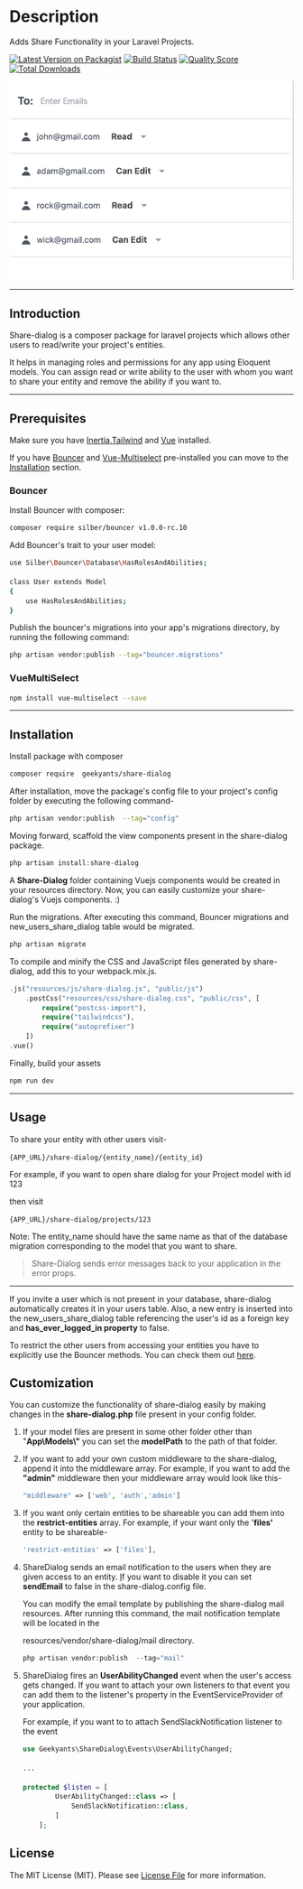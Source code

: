 # Description
Adds Share Functionality in your Laravel Projects.

[![Latest Version on Packagist](https://img.shields.io/packagist/v/geekyants/share-dialog.svg?style=flat-square)](https://packagist.org/packages/geekyants/share-dialog)
[![Build Status](https://img.shields.io/travis/geekyants/share-dialog/master.svg?style=flat-square)](https://travis-ci.org/geekyants/share-dialog)
[![Quality Score](https://img.shields.io/scrutinizer/g/geekyants/share-dialog.svg?style=flat-square)](https://scrutinizer-ci.com/g/geekyants/share-dialog)
[![Total Downloads](https://img.shields.io/packagist/dt/geekyants/share-dialog.svg?style=flat-square)](https://packagist.org/packages/geekyants/share-dialog)

![Mult-User-Todo](./public/images/share-dialog.png)



---

## Introduction

Share-dialog is a composer package for laravel projects which allows other users to read/write your project's entities. 

It helps in managing roles and permissions for any app using Eloquent models. You can assign read or write ability to the user with whom you want to share your entity and remove the ability if you want to.

---

## Prerequisites

Make sure you have [Inertia,](https://inertiajs.com/)[Tailwind](https://tailwindcss.com/) and [Vue](https://vuejs.org/) installed.

If you have [Bouncer](https://github.com/JosephSilber/bouncer) and [Vue-Multiselect](https://vue-multiselect.js.org/) pre-installed you can move to the [Installation](###installation) section.

### **Bouncer**

Install Bouncer with composer:

```bash
composer require silber/bouncer v1.0.0-rc.10
```

Add Bouncer's trait to your user model:

```bash
use Silber\Bouncer\Database\HasRolesAndAbilities;

class User extends Model
{
    use HasRolesAndAbilities;
}
```

Publish the bouncer's migrations into your app's migrations directory, by running the following command:

```bash
php artisan vendor:publish --tag="bouncer.migrations"
```

### **VueMultiSelect**

```bash
npm install vue-multiselect --save
```

---

## **Installation**


Install package with composer

```bash
composer require  geekyants/share-dialog
```

After installation, move the package's config file to your project's config folder by executing the following command-

```bash
php artisan vendor:publish  --tag="config"
```

Moving forward, scaffold the view components present in the share-dialog package.

```jsx
php artisan install:share-dialog
```

A **Share-Dialog** folder containing Vuejs components would be created in your resources directory. Now, you can easily customize your share-dialog's  Vuejs components.  :)

 Run the migrations. After executing this command, Bouncer migrations and new_users_share_dialog table would be migrated.

```bash
php artisan migrate
```

To compile and minify the CSS and JavaScript files generated by share-dialog, add this to your webpack.mix.js.

```php
.js("resources/js/share-dialog.js", "public/js")
    .postCss("resources/css/share-dialog.css", "public/css", [
        require("postcss-import"),
        require("tailwindcss"),
        require("autoprefixer")
    ])
.vue()
```

Finally, build your assets

```bash
npm run dev
```

---

## Usage

To share your entity with other users visit-

 `{APP_URL}/share-dialog/{entity_name}/{entity_id}`

For example, if you want to open share dialog for your Project model with id 123

then visit 

`{APP_URL}/share-dialog/projects/123`

Note: The entity_name should have the same name as that of the database migration corresponding to the model that you want to share.

> Share-Dialog sends error messages back to your application in the error props.

---

If you invite a user which is not present in your database, share-dialog automatically creates it in your users table. Also, a new entry is inserted into the new_users_share_dialog table referencing the user's id as a foreign key and **has_ever_logged_in property** to false.

To restrict the other users from accessing your entities you have to explicitly use the Bouncer methods. You can check them out [here](https://github.com/JosephSilber/bouncer#cheat-sheet).

## Customization

You can customize the functionality of share-dialog easily by making changes in the **share-dialog.php** file present in your config folder.

1. If your model files are present in some other folder other than "**App\Models\\"** you can set the **modelPath** to the path of that folder.
2. If you want to add your own custom middleware to the share-dialog, append it into the middleware array. For example, if you want to add the **"admin"** middleware then your middleware array would look like this-

    ```php
    "middleware" => ['web', 'auth','admin']
    ```

3. If you want only certain entities to be shareable you can add them into the **restrict-entities** array. For example, if your want only the '**files'** entity to be shareable-

    ```php
    'restrict-entities' => ['files'],
    ```

4. ShareDialog sends an email notification to the users when they are given access to an entity. [I](http://access.Id)f you want to disable it you can set **sendEmail** to false in the share-dialog.config file.

    You can modify the email template by publishing the share-dialog mail resources. After running this command, the mail notification template will be located in the 

    resources/vendor/share-dialog/mail directory.

    ```php
    php artisan vendor:publish  --tag="mail"
    ```

5. ShareDialog fires an **UserAbilityChanged** event when the user's access gets changed. If you want to attach your own listeners to that event you can add them to the listener's property in the EventServiceProvider of your application.

    For example, if you want to to attach SendSlackNotification listener to the event 

    ```php
    use Geekyants\ShareDialog\Events\UserAbilityChanged;

    ...

    protected $listen = [
            UserAbilityChanged::class => [
                SendSlackNotification::class,
            ]   
        ];
    ```



## License

The MIT License (MIT). Please see [License File](LICENSE.md) for more information.

